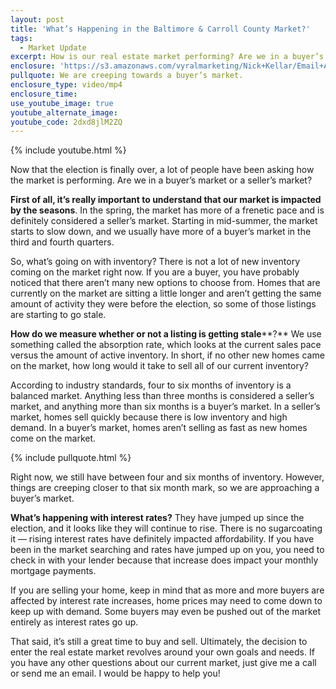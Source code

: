 ```yaml
---
layout: post
title: 'What’s Happening in the Baltimore & Carroll County Market?'
tags:
  - Market Update
excerpt: How is our real estate market performing? Are we in a buyer’s or seller’s market? I’ll tell you everything you need to know today.
enclosure: 'https://s3.amazonaws.com/vyralmarketing/Nick+Kellar/Email+Assets/CarrollCounty+Real+Estate+What%E2%80%99s+happening+in+our+market.mp4'
pullquote: We are creeping towards a buyer’s market.
enclosure_type: video/mp4
enclosure_time:
use_youtube_image: true
youtube_alternate_image:
youtube_code: 2dxd8jlM2ZQ
---
```



{% include youtube.html %}

Now that the election is finally over, a lot of people have been asking how the market is performing. Are we in a buyer’s market or a seller’s market?

**First of all, it’s really important to understand that our market is impacted by the seasons**. In the spring, the market has more of a frenetic pace and is definitely considered a seller’s market. Starting in mid-summer, the market starts to slow down, and we usually have more of a buyer’s market in the third and fourth quarters.

So, what’s going on with inventory? There is not a lot of new inventory coming on the market right now. If you are a buyer, you have probably noticed that there aren’t many new options to choose from. Homes that are currently on the market are sitting a little longer and aren’t getting the same amount of activity they were before the election, so some of those listings are starting to go stale.

**How do we measure whether or not a listing is getting stale****?** We use something called the absorption rate, which looks at the current sales pace versus the amount of active inventory. In short, if no other new homes came on the market, how long would it take to sell all of our current inventory?

According to industry standards, four to six months of inventory is a balanced market. Anything less than three months is considered a seller’s market, and anything more than six months is a buyer’s market. In a seller’s market, homes sell quickly because there is low inventory and high demand. In a buyer’s market, homes aren’t selling as fast as new homes come on the market.

{% include pullquote.html %}

Right now, we still have between four and six months of inventory. However, things are creeping closer to that six month mark, so we are approaching a buyer’s market.

**What’s happening with interest rates?** They have jumped up since the election, and it looks like they will continue to rise. There is no sugarcoating it — rising interest rates have definitely impacted affordability. If you have been in the market searching and rates have jumped up on you, you need to check in with your lender because that increase does impact your monthly mortgage payments.

If you are selling your home, keep in mind that as more and more buyers are affected by interest rate increases, home prices may need to come down to keep up with demand. Some buyers may even be pushed out of the market entirely as interest rates go up.

That said, it’s still a great time to buy and sell. Ultimately, the decision to enter the real estate market revolves around your own goals and needs. If you have any other questions about our current market, just give me a call or send me an email. I would be happy to help you!